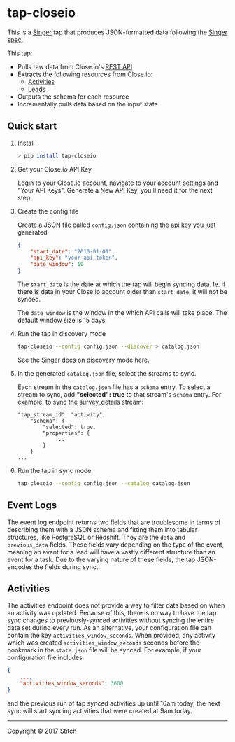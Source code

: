 # tap-closeio

This is a [Singer](https://singer.io) tap that produces JSON-formatted data following the [Singer spec](https://github.com/singer-io/getting-started/blob/master/SPEC.md).

This tap:
- Pulls raw data from Close.io's [REST API](https://developer.close.io/)
- Extracts the following resources from Close.io:
  - [Activities](https://developer.close.io/#activities)
  - [Leads](https://developer.close.io/#leads)
- Outputs the schema for each resource
- Incrementally pulls data based on the input state


## Quick start

1. Install

    ```bash
    > pip install tap-closeio
    ```

2. Get your Close.io API Key

    Login to your Close.io account, navigate to your account settings and "Your API Keys". Generate a New API Key, you'll need it for the next step.

3. Create the config file

    Create a JSON file called `config.json` containing the api key you just
    generated 

    ```json
    {
        "start_date": "2010-01-01",
        "api_key": "your-api-token",
        "date_window": 10
    }
    ```

    The `start_date` is the date at which the tap will begin syncing data. Ie.
    if there is data in your Close.io account older than `start_date`, it will
    not be synced.

    The `date_window` is the window in the which API calls will take place. The default window size is 15 days.

4. Run the tap in discovery mode

    ```bash
    tap-closeio --config config.json --discover > catalog.json
    ```

   See the Singer docs on discovery mode
   [here](https://github.com/singer-io/getting-started/blob/master/BEST_PRACTICES.md#discover-mode-and-connection-checks).

5.  In the generated `catalog.json` file, select the streams to sync.

    Each stream in the `catalog.json` file has a `schema` entry. To select a stream to sync, add **"selected": true** to that stream's `schema` entry. For example, to sync the survey_details stream:

    ```
    "tap_stream_id": "activity",
        "schema": {
            "selected": true,
            "properties": {
                ...
            }
        }
    ...
    ```

6. Run the tap in sync mode

    ```bash
    tap-closeio --config config.json --catalog catalog.json
    ```

## Event Logs

The event log endpoint returns two fields that are troublesome in terms of
describing them with a JSON schema and fitting them into tabular structures,
like PostgreSQL or Redshift. They are the `data` and `previous_data` fields.
These fields vary depending on the type of the event, meaning an event for a
lead will have a vastly different structure than an event for a task. Due to
the varying nature of these fields, the tap JSON-encodes the fields during
sync.

## Activities

The activities endpoint does not provide a way to filter data based on when an
activity was updated. Because of this, there is no way to have the tap sync
changes to previously-synced activities without syncing the entire data set
during every run. As an alternative, your configuration file can contain the
key `activities_window_seconds`. When provided, any activity which was created
`activities_window_seconds` seconds before the bookmark in the `state.json`
file will be synced. For example, if your configuration file includes

```json
{
    ...,
    "activities_window_seconds": 3600
}
```

and the previous run of tap synced activities up until 10am today, the next
sync will start syncing activities that were created at 9am today.

---

Copyright &copy; 2017 Stitch
